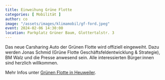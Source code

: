 ```yaml
---
title: Einweihung Grüne Flotte
categories: [ Mobilität ]
author: co
image: "/assets/images/klimamobil/gf-ford.jpeg"
event: 2024-02-06 14:30:00
location: Parkplatz Grüner Baum, Glottertalstr. 3
---
```

Das neue Carsharing Auto der Grünen Flotte wird offiziell eingeweiht. Dazu werden Jonas Schmid (Grüne Flotte Geschäftsfeldentwicklung & Strategie), BM Walz und die Presse anwesend sein. Alle interessierten Bürger:innen sind herzlich willkommen.

Mehr Infos unter [Grünen Flotte in Heuweiler](/gruneflotte-carsharing/).